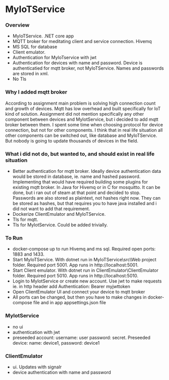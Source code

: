 # MyIoTService

### Overview 

* MyIoTService. .NET core app
* MQTT broker for meditating client and service connection. Hivemq
* MS SQL for database
* Client emulator.
* Authentication for MyIoTservice with jwt
* Authentication for devices with name and password. Device is authenticatied for mqtt broker, not MyIoTService. Names and passwords are stored in xml.
* No Tls

### Why I added mqtt broker
According to assignment main problem is solving high connection count and growth of devices. Mqtt has low overhead and built specifically for IoT kind of solution. Assignment did not mention specifically any other component between devices and MyIotService, but i decided to add mqtt broker between them. I spent some time when choosing protocol for device connection, but not for other components. I think that in real life situation all other components can be switched out, like database and MyIoTService. But nobody is going to update thousands of devices in the field. 

### What i did not do, but wanted to, and should exist in real life situation
* Better authentication for mqtt broker. Ideally device authentication data would be stored in database, ie. name and hashed password. Implementing that would have required building some plugins for existing mqtt broker. In Java for Hivemq or in C for mosquitto. It can be done, but i ran out of steam at that point and decided to stop. Passwords are also stored as plaintext, not hashes right now. They can be stored as hashes, but that requires you to have java installed and i did not want to add that requirement.
* Dockerize ClientEmulator and MyIoTService. 
* Tls for mqtt.
* Tls for MyIotService. Could be added trivially.

### To Run
* docker-compose up to run Hivemq and ms sql. Required open ports: 1883 and 1433.
* Start MyIoTService. With dotnet run in MyIoTService\src\Web project folder. Required port 5001. App runs in http://localhost:5001.
* Start Client emulator. With dotnet run in ClientEmulator\ClientEmulator folder.  Required port 5010. App runs in http://localhost:5010.
* Login to MyIotService or create new account. Use jwt to make requests ie. in http header add Authentication: Bearer myjwttoken
* Open ClientEmulator UI and connect your device to mqtt broker
* All ports can be changed, but then you have to make changes in docker-compose file and in app appsettings.json file

### MyIotService
* no ui
* authentication with jwt
* preseeded account: username: user password: secret. Preseeded device: name: device1, password: device1

### ClientEmulator
* ui. Updates with signalr
* device authentication with name and password
